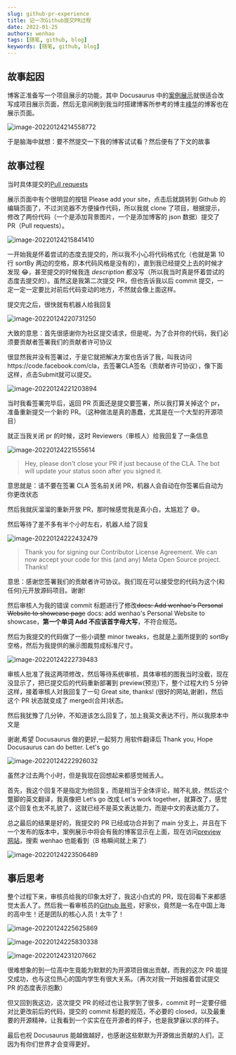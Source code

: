 ```yaml
---
slug: github-pr-experience
title: 记一次Github提交PR过程
date: 2022-01-25
authors: wenhao
tags: [随笔, github, blog]
keywords: [随笔, github, blog]
---
```


## 故事起因

博客正准备写一个项目展示的功能，其中 Docusaurus 中的[案例展示](https://docusaurus.io/zh-CN/showcase)就很适合改写成项目展示页面，然后无意间刷到我当时搭建博客所参考的博主[峰华](https://zxuqian.cn/)的博客也在展示页面。

![image-20220124214558772](https://img.wenhao.cn/20220124214558.png)

于是脑海中就想：要不然提交一下我的博客试试看？然后便有了下文的故事

<!-- truncate -->

## 故事过程

当时具体提交的[Pull requests](https://github.com/facebook/docusaurus/pull/6458)

展示页面中有个很明显的按钮 Please add your site，点击后就跳转到 Github 的编辑页面了，不过浏览器不方便操作代码，所以我就 clone 了项目，根据提示，修改了两份代码（一个是添加背景图片，一个是添加博客的 json 数据）提交了 PR（Pull requests）。

![image-20220124215841410](https://img.wenhao.cn/20220124215841.png)

一开始我是怀着尝试的态度去提交的，所以我不小心将代码格式化（也就是第 10 行 sortBy 两边的空格，原本代码风格是没有的），直到我已经提交上去的时候才发现 😂，甚至提交的时候我连 _description_ 都没写（所以我当时真是怀着尝试的态度去提交的）。虽然这是我第二次提交 PR，但也告诉我以后 commit 提交，一定一定一定要比对前后代码变动的地方，不然就会像上面这样。

提交完之后，很快就有机器人给我回复

![image-20220124220731250](https://img.wenhao.cn/20220124220731.png)

大致的意思：首先很感谢你为社区提交请求，但是呢，为了合并你的代码，我们必须要贡献者签署我们的贡献者许可协议

很显然我并没有签署过，于是它就把解决方案也告诉了我，叫我访问https://code.facebook.com/cla，去签署CLA签名（贡献者许可协议），像下面这样，点击Submit就可以提交。

![image-20220124221203894](https://img.wenhao.cn/20220124221203.png)

当时我看签署完毕后，返回 PR 页面还是提交要签署，所以我打算关掉这个 pr，准备重新提交一个新的 PR。（这种做法是真的愚蠢，尤其是在一个大型的开源项目）

就正当我关闭 pr 的时候，这时 Reviewers（审核人）给我回复了一条信息

![image-20220124221555614](https://img.wenhao.cn/20220124221555.png)

> Hey, please don't close your PR if just because of the CLA. The bot will update your status soon after you signed it.

意思就是：请不要在签署 CLA 签名前关闭 PR，机器人会自动在你签署后自动为你更改状态

然后我就灰溜溜的重新开放 PR，那时候感觉我是真小白，太尴尬了 😅。

然后等待了差不多有半个小时左右，机器人给了回复

![image-20220124222432479](https://img.wenhao.cn/20220124222432.png)

> Thank you for signing our Contributor License Agreement. We can now accept your code for this (and any) Meta Open Source project. Thanks!

意思：感谢您签署我们的贡献者许可协议。我们现在可以接受您的代码为这个(和任何)元开放源码项目。谢谢!

然后审核人为我的错误 commit 标题进行了修改~~docs: Add wenhao's Personal Website to showcase page~~ docs: add wenhao's Personal Website to showcase，**第一个单词 Add 不应该首字母大写**，不符合规范。

然后为我提交的代码做了一些小调整 minor tweaks，也就是上面所提到的 sortBy 空格，然后为我提供的展示图裁剪成标准尺寸。

![image-20220124222739483](https://img.wenhao.cn/20220124222739.png)

审核人批准了我这两项修改，然后等待系统审核，具体审核的图我当时没截，现在没显示了，把已提交后的代码重新部署到 preview(预览)下，整个过程大约 5 分钟这样，接着审核人对我回复了一句 Great site, thanks! (很好的网站,谢谢)，然后这个 PR 状态就变成了 merged(合并)状态。

然后我犹豫了几分钟，不知道该怎么回复了，加上我英文表达不行，所以我原本中文是

谢谢,希望 Docusaurus 做的更好,一起努力 用软件翻译后 Thank you, Hope Docusaurus can do better. Let's go

![image-20220124222926032](https://img.wenhao.cn/20220124222926.png)

虽然才过去两个小时，但是我现在回想起来都感觉贼丢人。

首先，我这个回复不是指定为他回复，而是相当于全体评论，贼不礼貌，然后这个蹩脚的英文翻译，我真像把 Let‘s go 改成 Let's work together，就算改了，感觉这个回复也太不礼貌了，这就已经不是英文表达能力，而是中文的表达能力了。

总之最后的结果是好的，我提交的 PR 已经成功合并到了 main 分支上，并且在下一个发布的版本中，案例展示中将会有我的博客显示在上面，现在访问[preview 网站](https://deploy-preview-6458--docusaurus-2.netlify.app/showcase/?name=wenhao)，搜索 wenhao 也能看到（B 格瞬间就上来了）

![image-20220124223506489](https://img.wenhao.cn/20220124223506.png)

## 事后思考

整个过程下来，审核员给我的印象太好了，我这小白式的 PR，现在回看下来都感觉太丢人了。然后我一看审核员的[Github 账号](https://github.com/Josh-Cena)，好家伙，竟然是一名在中国上海的高中生！还是团队的核心人员！太牛了！

![image-20220124225625869](https://img.wenhao.cn/20220124225625.png)

![image-20220124225830338](https://img.wenhao.cn/20220124225830.png)

![image-20220124231207662](https://img.wenhao.cn/20220124231207.png)

很难想象的到一位高中生竟能为默默的为开源项目做出贡献，而我的这次 PR 能提交成功，也与这位热心的国内学生有很大关系。（再次对我一开始报着尝试提交 PR 的态度表示抱歉）

但又回到我这边，这次提交 PR 的经过也让我学到了很多，commit 时一定要仔细对比更改前后的代码，提交的 commit 标题的规范，不必要的 closed，以及最重要的开源精神，让我看到一个实实在在开源者的样子，也是我梦寐以求的样子。

最后也祝 Docusaurus 能越做越好，也感谢这些默默为开源做出贡献的人们，正因为有你们世界才会变得更好。
